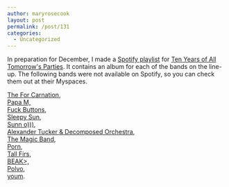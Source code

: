 ```yaml
---
author: maryrosecook
layout: post
permalink: /post/131
categories:
  - Uncategorized
---
```

In preparation for December, I made a [Spotify playlist][1] for [Ten Years of All Tomorrow's Parties][2]. It contains an album for each of the bands on the line-up. The following bands were not available on Spotify, so you can check them out at their Myspaces.

[The For Carnation][3],  
[Papa M,][4]  
[Fuck Buttons][5],  
[Sleepy Sun][6],  
[Sunn o)))][7],  
[Alexander Tucker & Decomposed Orchestra][8],  
[The Magic Band][9],  
[Porn][10],  
[Tall Firs][11],  
[BEAK>,][12]  
[Polvo][13],  
[youm][14].

 [1]: http://open.spotify.com/user/maryrosecook/playlist/4qjff3mpoqOrOGnpFmTeKN
 [2]: http://atpfestival.com/Events/TenYearsOfATP.php
 [3]: http://atpfestival.com/Events/TenYearsOfATP/LineUp/TheForCarnation.php
 [4]: http://atpfestival.com/Events/TenYearsOfATP/LineUp/PapaM.php
 [5]: http://atpfestival.com/Events/TenYearsOfATP/LineUp/FuckButtons.php
 [6]: http://atpfestival.com/Events/TenYearsOfATP/LineUp/SleepySun.php
 [7]: http://atpfestival.com/Events/TenYearsOfATP/LineUp/SunnO.php
 [8]: http://atpfestival.com/Events/TenYearsOfATP/LineUp/AlexanderTuckerAndDecomposedOrchestra.php
 [9]: http://atpfestival.com/Events/TenYearsOfATP/LineUp/TheMagicBand.php
 [10]: http://atpfestival.com/Events/TenYearsOfATP/LineUp/porn.php
 [11]: http://atpfestival.com/Events/TenYearsOfATP/LineUp/TallFirs.php
 [12]: http://atpfestival.com/Events/TenYearsOfATP/LineUp/Beak.php
 [13]: http://atpfestival.com/Events/TenYearsOfATP/LineUp/Polvo.php
 [14]: http://atpfestival.com/Events/TenYearsOfATP/LineUp/Youm.php